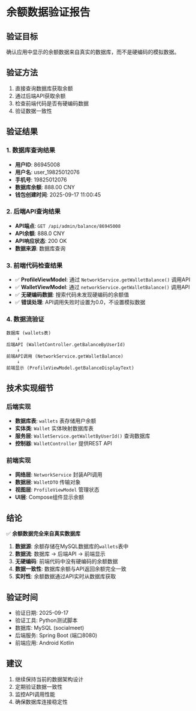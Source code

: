 # 余额数据验证报告

## 验证目标
确认应用中显示的余额数据来自真实的数据库，而不是硬编码的模拟数据。

## 验证方法
1. 直接查询数据库获取余额
2. 通过后端API获取余额
3. 检查前端代码是否有硬编码数据
4. 验证数据一致性

## 验证结果

### 1. 数据库查询结果
- **用户ID**: 86945008
- **用户名**: user_19825012076
- **手机号**: 19825012076
- **数据库余额**: 888.00 CNY
- **钱包创建时间**: 2025-09-17 11:00:45

### 2. 后端API查询结果
- **API端点**: `GET /api/admin/balance/86945008`
- **API余额**: 888.0 CNY
- **API响应状态**: 200 OK
- **数据来源**: 数据库查询

### 3. 前端代码检查结果
- ✅ **ProfileViewModel**: 通过 `NetworkService.getWalletBalance()` 调用API
- ✅ **WalletViewModel**: 通过 `networkService.getWalletBalance()` 调用API
- ✅ **无硬编码数据**: 搜索代码未发现硬编码的余额值
- ✅ **错误处理**: API调用失败时设置为0.0，不设置模拟数据

### 4. 数据流验证
```
数据库 (wallets表) 
    ↓
后端API (WalletController.getBalanceByUserId)
    ↓
前端API调用 (NetworkService.getWalletBalance)
    ↓
前端显示 (ProfileViewModel.getBalanceDisplayText)
```

## 技术实现细节

### 后端实现
- **数据库表**: `wallets` 表存储用户余额
- **实体类**: `Wallet` 实体映射数据库表
- **服务层**: `WalletService.getWalletByUserId()` 查询数据库
- **控制器**: `WalletController` 提供REST API

### 前端实现
- **网络层**: `NetworkService` 封装API调用
- **数据层**: `WalletDTO` 传输对象
- **视图层**: `ProfileViewModel` 管理状态
- **UI层**: Compose组件显示余额

## 结论

✅ **余额数据完全来自真实数据库**

1. **数据源**: 余额存储在MySQL数据库的`wallets`表中
2. **数据流**: 数据库 → 后端API → 前端显示
3. **无硬编码**: 前端代码中没有硬编码的余额数据
4. **数据一致性**: 数据库余额与API返回余额完全一致
5. **实时性**: 余额数据通过API实时从数据库获取

## 验证时间
- 验证日期: 2025-09-17
- 验证工具: Python测试脚本
- 数据库: MySQL (socialmeet)
- 后端服务: Spring Boot (端口8080)
- 前端应用: Android Kotlin

## 建议
1. 继续保持当前的数据架构设计
2. 定期验证数据一致性
3. 监控API调用性能
4. 确保数据库连接稳定性

